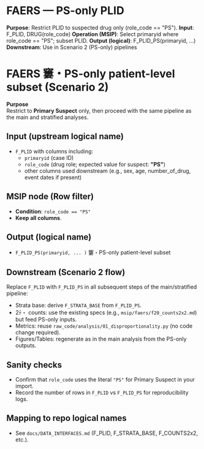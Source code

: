 ﻿# FAERS — PS-only PLID
**Purpose**: Restrict PLID to suspected drug only (role_code == "PS").
**Input**: F_PLID, DRUG(role_code)
**Operation (MSIP)**: Select primaryid where role_code == "PS"; subset PLID.
**Output (logical)**: F_PLID_PS(primaryid, …)
**Downstream**: Use in Scenario 2 (PS-only) pipelines
# FAERS 窶・PS-only patient-level subset (Scenario 2)

**Purpose**  
Restrict to **Primary Suspect** only, then proceed with the same pipeline as the main and stratified analyses.

## Input (upstream logical name)
- `F_PLID` with columns including:
  - `primaryid` (case ID)
  - `role_code` (drug role; expected value for suspect: **"PS"**)
  - other columns used downstream (e.g., sex, age, number_of_drug, event dates if present)

## MSIP node (Row filter)
- **Condition**: `role_code == "PS"`
- **Keep all columns**.

## Output (logical name)
- `F_PLID_PS(primaryid, ... )` 窶・PS-only patient-level subset

## Downstream (Scenario 2 flow)
Replace `F_PLID` with `F_PLID_PS` in all subsequent steps of the main/stratified pipeline:
- Strata base: derive `F_STRATA_BASE` from `F_PLID_PS`.
- 2ﾃ・ counts: use the existing specs (e.g., `msip/faers/f20_counts2x2.md`) but feed PS-only inputs.
- Metrics: reuse `raw_code/analysis/01_disproportionality.py` (no code change required).
- Figures/Tables: regenerate as in the main analysis from the PS-only outputs.

## Sanity checks
- Confirm that `role_code` uses the literal `"PS"` for Primary Suspect in your import.
- Record the number of rows in `F_PLID` vs `F_PLID_PS` for reproducibility logs.

## Mapping to repo logical names
- See `docs/DATA_INTERFACES.md` (F_PLID, F_STRATA_BASE, F_COUNTS2x2, etc.).

